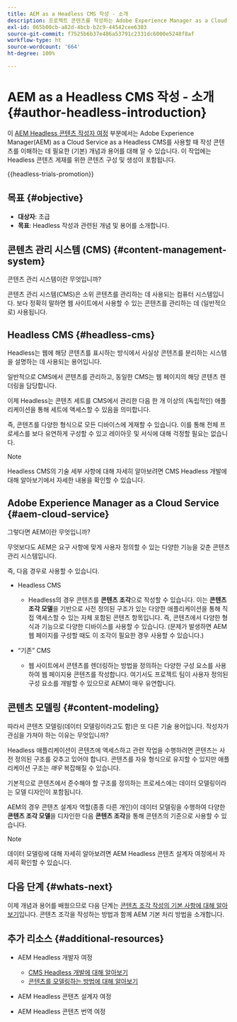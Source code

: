 ```yaml
---
title: AEM as a Headless CMS 작성 - 소개
description: 프로젝트 콘텐츠를 작성하는 Adobe Experience Manager as a Cloud Service as a Headless CMS 기능 사용 소개.
exl-id: 065b00cb-a82d-4bcb-b2c9-44542cee6303
source-git-commit: f7525b6b37e486a53791c2331dc6000e5248f8af
workflow-type: ht
source-wordcount: '664'
ht-degree: 100%

---
```


# AEM as a Headless CMS 작성 - 소개 {#author-headless-introduction}

이 [AEM Headless 콘텐츠 작성자 여정](overview.md) 부분에서는 Adobe Experience Manager(AEM) as a Cloud Service as a Headless CMS를 사용할 때 작성 콘텐츠를 이해하는 데 필요한 (기본) 개념과 용어를 대해 알 수 있습니다. 이 작업에는 Headless 콘텐츠 게재를 위한 콘텐츠 구성 및 생성이 포함됩니다.

{{headless-trials-promotion}}

## 목표 {#objective}

* **대상자**: 초급
* **목표**: Headless 작성과 관련된 개념 및 용어를 소개합니다.

## 콘텐츠 관리 시스템 (CMS) {#content-management-system}

콘텐츠 관리 시스템이란 무엇입니까?

콘텐츠 관리 시스템(CMS)은 소위 콘텐츠를 관리하는 데 사용되는 컴퓨터 시스템입니다. 보다 정확히 말하면 웹 사이트에서 사용할 수 있는 콘텐츠를 관리하는 데 (일반적으로) 사용됩니다.

## Headless CMS {#headless-cms}

Headless는 웹에 해당 콘텐츠를 표시하는 방식에서 사실상 콘텐츠를 분리하는 시스템을 설명하는 데 사용되는 용어입니다.

일반적으로 CMS에서 콘텐츠를 관리하고, 동일한 CMS는 웹 페이지의 해당 콘텐츠 렌더링을 담당합니다.

이제 Headless는 콘텐츠 세트를 CMS에서 관리한 다음 한 개 이상의 (독립적인) 애플리케이션을 통해 세트에 액세스할 수 있음을 의미합니다.

즉, 콘텐츠를 다양한 형식으로 모든 디바이스에 게재할 수 있습니다. 이를 통해 전체 프로세스를 보다 유연하게 구성할 수 있고 레이아웃 및 서식에 대해 걱정할 필요는 없습니다.

>[!NOTE]
>
>Headless CMS의 기술 세부 사항에 대해 자세히 알아보려면 CMS Headless 개발에 대해 알아보기에서 자세한 내용을 확인할 수 있습니다.

## Adobe Experience Manager as a Cloud Service {#aem-cloud-service}

그렇다면 AEM이란 무엇입니까?

무엇보다도 AEM은 요구 사항에 맞게 사용자 정의할 수 있는 다양한 기능을 갖춘 콘텐츠 관리 시스템입니다.

즉, 다음 경우로 사용할 수 있습니다.

* Headless CMS
   * Headless의 경우 콘텐츠를 **콘텐츠 조각**으로 작성할 수 있습니다.
이는 **콘텐츠 조각 모델**을 기반으로 사전 정의된 구조가 있는 다양한 애플리케이션을 통해 직접 액세스할 수 있는 자체 포함된 콘텐츠 항목입니다.
즉, 콘텐츠에서 다양한 형식과 기능으로 다양한 디바이스를 사용할 수 있습니다.
(문제가 발생하면 AEM 웹 페이지를 구성할 때도 이 조각이 필요한 경우 사용할 수 있습니다.)

* “기존” CMS
   * 웹 사이트에서 콘텐츠를 렌더링하는 방법을 정의하는 다양한 구성 요소를 사용하여 웹 페이지용 콘텐츠를 작성합니다. 여기서도 프로젝트 팀이 사용자 정의된 구성 요소를 개발할 수 있으므로 AEM이 매우 유연합니다.

## 콘텐츠 모델링 {#content-modeling}

따라서 콘텐츠 모델링(데이터 모델링이라고도 함)은 또 다른 기술 용어입니다. 작성자가 관심을 가져야 하는 이유는 무엇입니까?

Headless 애플리케이션이 콘텐츠에 액세스하고 관련 작업을 수행하려면 콘텐츠는 사전 정의된 구조를 갖추고 있어야 합니다. 콘텐츠를 자유 형식으로 유지할 수 있지만 애플리케이션 구조는 *매우* 복잡해질 수 있습니다.

기본적으로 콘텐츠에서 준수해야 할 구조를 정의하는 프로세스에는 데이터 모델링이라는 모델 디자인이 포함됩니다.

AEM의 경우 콘텐츠 설계자 역할(종종 다른 개인)이 데이터 모델링을 수행하여 다양한 **콘텐츠 조각 모델**&#x200B;을 디자인한 다음 **콘텐츠 조각**&#x200B;을 통해 콘텐츠의 기준으로 사용할 수 있습니다.

>[!NOTE]
>
>데이터 모델링에 대해 자세히 알아보려면 AEM Headless 콘텐츠 설계자 여정에서 자세히 확인할 수 있습니다.

## 다음 단계 {#whats-next}

이제 개념과 용어를 배웠으므로 다음 단계는 [콘텐츠 조각 작성의 기본 사항에 대해 알아보기](basics.md)입니다. 콘텐츠 조각을 작성하는 방법과 함께 AEM 기본 처리 방법을 소개합니다.

## 추가 리소스 {#additional-resources}

* AEM Headless 개발자 여정
   * [CMS Headless 개발에 대해 알아보기](/help/journey-headless/developer/learn-about.md)
   * [콘텐츠를 모델링하는 방법에 대해 알아보기](/help/journey-headless/developer/model-your-content.md)

* AEM Headless 콘텐츠 설계자 여정

* AEM Headless 콘텐츠 번역 여정
